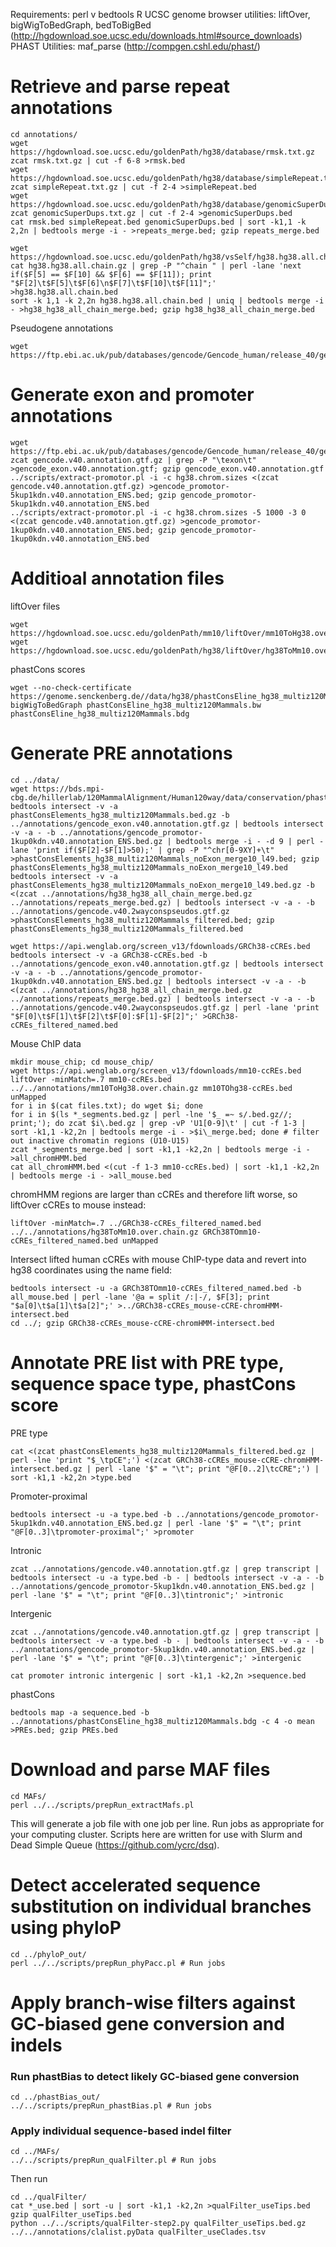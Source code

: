 Requirements:
perl v
bedtools
R
UCSC genome browser utilities: liftOver, bigWigToBedGraph, bedToBigBed (http://hgdownload.soe.ucsc.edu/downloads.html#source_downloads)
PHAST Utilities: maf_parse (http://compgen.cshl.edu/phast/)

# Retrieve and parse repeat annotations

	cd annotations/
	wget https://hgdownload.soe.ucsc.edu/goldenPath/hg38/database/rmsk.txt.gz
	zcat rmsk.txt.gz | cut -f 6-8 >rmsk.bed
	wget https://hgdownload.soe.ucsc.edu/goldenPath/hg38/database/simpleRepeat.txt.gz
	zcat simpleRepeat.txt.gz | cut -f 2-4 >simpleRepeat.bed
	wget https://hgdownload.soe.ucsc.edu/goldenPath/hg38/database/genomicSuperDups.txt.gz
	zcat genomicSuperDups.txt.gz | cut -f 2-4 >genomicSuperDups.bed
	cat rmsk.bed simpleRepeat.bed genomicSuperDups.bed | sort -k1,1 -k 2,2n | bedtools merge -i - >repeats_merge.bed; gzip repeats_merge.bed

	wget https://hgdownload.soe.ucsc.edu/goldenPath/hg38/vsSelf/hg38.hg38.all.chain.gz
	cat hg38.hg38.all.chain.gz | grep -P "^chain " | perl -lane 'next if($F[5] == $F[10] && $F[6] == $F[11]); print "$F[2]\t$F[5]\t$F[6]\n$F[7]\t$F[10]\t$F[11]";' >hg38.hg38.all.chain.bed
	sort -k 1,1 -k 2,2n hg38.hg38.all.chain.bed | uniq | bedtools merge -i - >hg38_hg38_all_chain_merge.bed; gzip hg38_hg38_all_chain_merge.bed

Pseudogene annotations

	wget https://ftp.ebi.ac.uk/pub/databases/gencode/Gencode_human/release_40/gencode.v40.2wayconspseudos.gtf.gz

# Generate exon and promoter annotations

	wget https://ftp.ebi.ac.uk/pub/databases/gencode/Gencode_human/release_40/gencode.v40.annotation.gtf.gz
	zcat gencode.v40.annotation.gtf.gz | grep -P "\texon\t" >gencode_exon.v40.annotation.gtf; gzip gencode_exon.v40.annotation.gtf
	../scripts/extract-promotor.pl -i -c hg38.chrom.sizes <(zcat gencode.v40.annotation.gtf.gz) >gencode_promotor-5kup1kdn.v40.annotation_ENS.bed; gzip gencode_promotor-5kup1kdn.v40.annotation_ENS.bed
	../scripts/extract-promotor.pl -i -c hg38.chrom.sizes -5 1000 -3 0 <(zcat gencode.v40.annotation.gtf.gz) >gencode_promotor-1kup0kdn.v40.annotation_ENS.bed; gzip gencode_promotor-1kup0kdn.v40.annotation_ENS.bed

# Additioal annotation files

liftOver files

	wget https://hgdownload.soe.ucsc.edu/goldenPath/mm10/liftOver/mm10ToHg38.over.chain.gz
	wget https://hgdownload.soe.ucsc.edu/goldenPath/hg38/liftOver/hg38ToMm10.over.chain.gz

phastCons scores

	wget --no-check-certificate https://genome.senckenberg.de//data/hg38/phastConsEline_hg38_multiz120Mammals.bw
	bigWigToBedGraph phastConsEline_hg38_multiz120Mammals.bw phastConsEline_hg38_multiz120Mammals.bdg

# Generate PRE annotations

	cd ../data/
	wget https://bds.mpi-cbg.de/hillerlab/120MammalAlignment/Human120way/data/conservation/phastConsElements_hg38_multiz120Mammals.bed.gz
	bedtools intersect -v -a phastConsElements_hg38_multiz120Mammals.bed.gz -b ../annotations/gencode_exon.v40.annotation.gtf.gz | bedtools intersect -v -a - -b ../annotations/gencode_promotor-1kup0kdn.v40.annotation_ENS.bed.gz | bedtools merge -i - -d 9 | perl -lane 'print if($F[2]-$F[1]>50);' | grep -P "^chr[0-9XY]+\t" >phastConsElements_hg38_multiz120Mammals_noExon_merge10_l49.bed; gzip phastConsElements_hg38_multiz120Mammals_noExon_merge10_l49.bed
	bedtools intersect -v -a phastConsElements_hg38_multiz120Mammals_noExon_merge10_l49.bed.gz -b <(zcat ../annotations/hg38_hg38_all_chain_merge.bed.gz ../annotations/repeats_merge.bed.gz) | bedtools intersect -v -a - -b ../annotations/gencode.v40.2wayconspseudos.gtf.gz >phastConsElements_hg38_multiz120Mammals_filtered.bed; gzip phastConsElements_hg38_multiz120Mammals_filtered.bed

	wget https://api.wenglab.org/screen_v13/fdownloads/GRCh38-cCREs.bed
	bedtools intersect -v -a GRCh38-cCREs.bed -b ../annotations/gencode_exon.v40.annotation.gtf.gz | bedtools intersect -v -a - -b ../annotations/gencode_promotor-1kup0kdn.v40.annotation_ENS.bed.gz | bedtools intersect -v -a - -b <(zcat ../annotations/hg38_hg38_all_chain_merge.bed.gz ../annotations/repeats_merge.bed.gz) | bedtools intersect -v -a - -b ../annotations/gencode.v40.2wayconspseudos.gtf.gz | perl -lane 'print "$F[0]\t$F[1]\t$F[2]\t$F[0]:$F[1]-$F[2]";' >GRCh38-cCREs_filtered_named.bed

Mouse ChIP data

	mkdir mouse_chip; cd mouse_chip/
	wget https://api.wenglab.org/screen_v13/fdownloads/mm10-ccREs.bed
	liftOver -minMatch=.7 mm10-ccREs.bed ../../annotations/mm10ToHg38.over.chain.gz mm10TOhg38-ccREs.bed unMapped
	for i in $(cat files.txt); do wget $i; done
	for i in $(ls *_segments.bed.gz | perl -lne '$_ =~ s/.bed.gz//; print;'); do zcat $i\.bed.gz | grep -vP 'U1[0-9]\t' | cut -f 1-3 | sort -k1,1 -k2,2n | bedtools merge -i - >$i\_merge.bed; done # filter out inactive chromatin regions (U10-U15)
	zcat *_segments_merge.bed | sort -k1,1 -k2,2n | bedtools merge -i - >all_chromHMM.bed
	cat all_chromHMM.bed <(cut -f 1-3 mm10-ccREs.bed) | sort -k1,1 -k2,2n | bedtools merge -i - >all_mouse.bed

chromHMM regions are larger than cCREs and therefore lift worse, so liftOver cCREs to mouse instead:

	liftOver -minMatch=.7 ../GRCh38-cCREs_filtered_named.bed ../../annotations/hg38ToMm10.over.chain.gz GRCh38TOmm10-cCREs_filtered_named.bed unMapped

Intersect lifted human cCREs with mouse ChIP-type data and revert into hg38 coordinates using the name field:

	bedtools intersect -u -a GRCh38TOmm10-cCREs_filtered_named.bed -b all_mouse.bed | perl -lane '@a = split /:|-/, $F[3]; print "$a[0]\t$a[1]\t$a[2]";' >../GRCh38-cCREs_mouse-cCRE-chromHMM-intersect.bed
	cd ../; gzip GRCh38-cCREs_mouse-cCRE-chromHMM-intersect.bed

# Annotate PRE list with PRE type, sequence space type, phastCons score

PRE type

	cat <(zcat phastConsElements_hg38_multiz120Mammals_filtered.bed.gz | perl -lne 'print "$_\tpCE";') <(zcat GRCh38-cCREs_mouse-cCRE-chromHMM-intersect.bed.gz | perl -lane '$" = "\t"; print "@F[0..2]\tcCRE";') | sort -k1,1 -k2,2n >type.bed

Promoter-proximal

	bedtools intersect -u -a type.bed -b ../annotations/gencode_promotor-5kup1kdn.v40.annotation_ENS.bed.gz | perl -lane '$" = "\t"; print "@F[0..3]\tpromoter-proximal";' >promoter

Intronic

	zcat ../annotations/gencode.v40.annotation.gtf.gz | grep transcript | bedtools intersect -u -a type.bed -b - | bedtools intersect -v -a - -b ../annotations/gencode_promotor-5kup1kdn.v40.annotation_ENS.bed.gz | perl -lane '$" = "\t"; print "@F[0..3]\tintronic";' >intronic

Intergenic

	zcat ../annotations/gencode.v40.annotation.gtf.gz | grep transcript | bedtools intersect -v -a type.bed -b - | bedtools intersect -v -a - -b ../annotations/gencode_promotor-5kup1kdn.v40.annotation_ENS.bed.gz | perl -lane '$" = "\t"; print "@F[0..3]\tintergenic";' >intergenic

	cat promoter intronic intergenic | sort -k1,1 -k2,2n >sequence.bed

phastCons

	bedtools map -a sequence.bed -b ../annotations/phastConsEline_hg38_multiz120Mammals.bdg -c 4 -o mean >PREs.bed; gzip PREs.bed

# Download and parse MAF files

	cd MAFs/
	perl ../../scripts/prepRun_extractMafs.pl

This will generate a job file with one job per line. Run jobs as appropriate for your computing cluster. Scripts here are written for use with Slurm and Dead Simple Queue (https://github.com/ycrc/dsq).

# Detect accelerated sequence substitution on individual branches using phyloP

	cd ../phyloP_out/
	perl ../../scripts/prepRun_phyPacc.pl # Run jobs

# Apply branch-wise filters against GC-biased gene conversion and indels

### Run phastBias to detect likely GC-biased gene conversion

	cd ../phastBias_out/
	../../scripts/prepRun_phastBias.pl # Run jobs

### Apply individual sequence-based indel filter

	cd ../MAFs/
	../../scripts/prepRun_qualFilter.pl # Run jobs

Then run 

	cd ../qualFilter/
	cat *_use.bed | sort -u | sort -k1,1 -k2,2n >qualFilter_useTips.bed
	gzip qualFilter_useTips.bed
	python ../../scripts/qualFilter-step2.py qualFilter_useTips.bed.gz ../../annotations/clalist.pyData qualFilter_useClades.tsv

